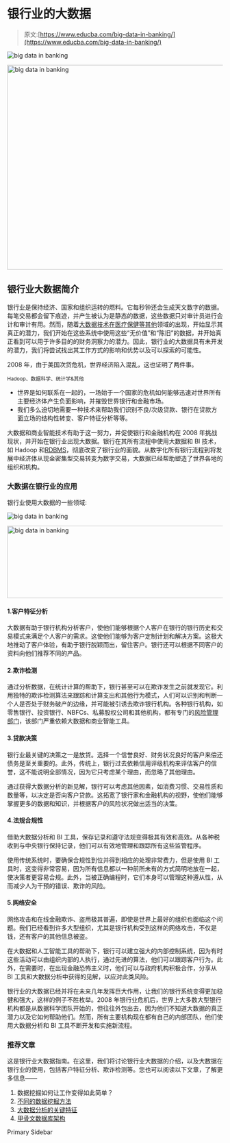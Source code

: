 # 银行业的大数据

> 原文:[https://www.educba.com/big-data-in-banking/](https://www.educba.com/big-data-in-banking/)

![big data in banking](../Images/d5865adacabeb931f700e11c6c28574d.png)

<noscript><img class="alignnone size-full wp-image-277554" src="../Images/d5865adacabeb931f700e11c6c28574d.png" alt="big data in banking" width="862" height="478" srcset="https://cdn.educba.com/academy/wp-content/uploads/2020/01/big-data-in-banking.jpg 862w, https://cdn.educba.com/academy/wp-content/uploads/2020/01/big-data-in-banking-300x166.jpg 300w, https://cdn.educba.com/academy/wp-content/uploads/2020/01/big-data-in-banking-768x426.jpg 768w" sizes="(max-width: 862px) 100vw, 862px" data-original-src="https://cdn.educba.com/academy/wp-content/uploads/2020/01/big-data-in-banking.jpg"/></noscript>

## 银行业大数据简介

银行业是保持经济、国家和组织运转的燃料。它每秒钟还会生成天文数字的数据。每笔交易都会留下痕迹，并产生被认为是静态的数据，这些数据只对审计员进行会计和审计有用。然而，随着[大数据技术在医疗保健等其他](https://www.educba.com/big-data-technologies/)领域的出现，开始显示其真正的潜力，我们开始在这些系统中使用这些“无价值”和“陈旧”的数据，并开始真正看到可以用于许多目的的财务洞察力的潜力。因此，银行业的大数据具有未开发的潜力，我们将尝试找出其工作方式的影响和优势以及可以探索的可能性。

2008 年，由于美国次贷危机，世界经济陷入混乱，这也证明了两件事。

<small>Hadoop、数据科学、统计学&其他</small>

*   世界是如何联系在一起的，一场始于一个国家的危机如何能够迅速对世界所有主要经济体产生负面影响，并摧毁世界银行和金融市场。
*   我们多么迫切地需要一种技术来帮助我们识别不良/次级贷款、银行在贷款方面立场的结构性转变、客户特征分析等等。

大数据和商业智能技术有助于这一努力，并促使银行和金融机构在 2008 年挑战现状，并开始在银行业出现大数据。银行在其所有流程中使用大数据和 BI 技术，如 Hadoop 和[RDBMS](https://www.educba.com/what-is-rdbms/)，彻底改变了银行业的面貌。从数字化所有银行流程到将发展中经济体从现金密集型交易转变为数字交易，大数据已经帮助塑造了世界各地的组织和机构。

### 大数据在银行业的应用

银行业使用大数据的一些领域:

![big data in banking ](../Images/2a44e7d63ac8ee347607e2060544fd3e.png)

<noscript><img class="alignnone wp-image-277600" src="../Images/2a44e7d63ac8ee347607e2060544fd3e.png" alt="big data in banking " width="686" height="169" srcset="https://cdn.educba.com/academy/wp-content/uploads/2020/01/big-data-in-banking-1.jpg 787w, https://cdn.educba.com/academy/wp-content/uploads/2020/01/big-data-in-banking-1-300x74.jpg 300w, https://cdn.educba.com/academy/wp-content/uploads/2020/01/big-data-in-banking-1-768x189.jpg 768w" sizes="(max-width: 686px) 100vw, 686px" data-original-src="https://cdn.educba.com/academy/wp-content/uploads/2020/01/big-data-in-banking-1.jpg"/></noscript>

#### 1.客户特征分析

大数据有助于银行机构分析客户，使他们能够根据个人客户在银行的银行历史和交易模式来满足个人客户的需求。这使他们能够为客户定制计划和解决方案。这极大地推动了客户体验，有助于银行脱颖而出，留住客户。银行还可以根据不同客户的资料向他们推荐不同的产品。

#### 2.欺诈检测

通过分析数据，在统计计算的帮助下，银行甚至可以在欺诈发生之前就发现它。利用独特的欺诈检测算法来跟踪和计算支出和其他行为模式，人们可以识别和判断一个人是否处于财务破产的边缘，并可能被引诱去欺诈银行机构。各种银行机构，如零售银行、投资银行、NBFCs、私募股权公司和其他机构，都有专门的[风险管理部门](https://www.educba.com/risk-management-process/)，该部门严重依赖大数据和商业智能工具。

#### 3.贷款决策

银行业最关键的决策之一是放贷。选择一个信誉良好、财务状况良好的客户来偿还债务是至关重要的。此外，传统上，银行过去依赖信用评级机构来评估客户的信誉，这不能说明全部情况，因为它只考虑某个理由，而忽略了其他理由。

通过获得大数据分析的新见解，银行可以考虑其他因素，如消费习惯、交易性质和数量等，以决定是否向客户贷款。这拓宽了银行家和金融机构的视野，使他们能够掌握更多的数据和知识，并根据客户的风险状况做出适当的决策。

#### 4.法规合规性

借助大数据分析和 BI 工具，保存记录和遵守法规变得极其有效和高效。从各种税收到与中央银行保持记录，他们可以有效地管理和跟踪所有这些监管程序。

使用传统系统时，要确保合规性到位并得到相应的处理非常费力，但是使用 BI 工具时，这变得非常容易，因为所有信息都以一种前所未有的方式简明地放在一起，使决策者更容易合规。此外，当被正确编程时，它们本身可以管理这种遵从性，从而减少人为干预的错误、欺诈的风险。

#### 5.网络安全

网络攻击和在线金融欺诈、盗用极其普遍，即使是世界上最好的组织也面临这个问题。我们已经看到许多大型组织，尤其是银行机构受到这样的网络攻击，不仅是钱，还有客户的其他信息被盗。

在大数据和人工智能工具的帮助下，银行可以建立强大的内部控制系统，因为有时这些活动可以由组织内部的人执行，通过先进的算法，他们可以跟踪客户行为。此外，在需要时，在出现金融恐怖主义时，他们可以与政府机构积极合作，分享从 BI 工具和大数据分析中获得的见解，以应对此类风险。

银行业的大数据已经并将在未来几年发挥巨大作用，让我们的银行系统变得更加稳健和强大，这样的例子不胜枚举。2008 年银行业危机后，世界上大多数大型银行机构都是从数据科学团队开始的，但往往外包出去，因为他们不知道大数据的真正潜力以及它如何帮助他们。然而，所有主要机构现在都有自己的内部团队，他们使用大数据分析和 BI 工具不断开发和实施新流程。

### 推荐文章

这是银行业大数据指南。在这里，我们将讨论银行业大数据的介绍，以及大数据在银行业的使用，包括客户特征分析、欺诈检测等。您也可以阅读以下文章，了解更多信息——

1.  数据挖掘如何让工作变得如此简单？
2.  [不同的数据挖掘方法](https://www.educba.com/data-mining-methods/)
3.  [大数据分析的关键特征](https://www.educba.com/big-data-analytics-examples/)
4.  [甲骨文数据库架构](https://www.educba.com/what-is-oracle-database/)

<footer class="entry-footer">

<aside class="sidebar sidebar-primary widget-area" role="complementary" aria-label="Primary Sidebar">Primary Sidebar</aside>

</footer>